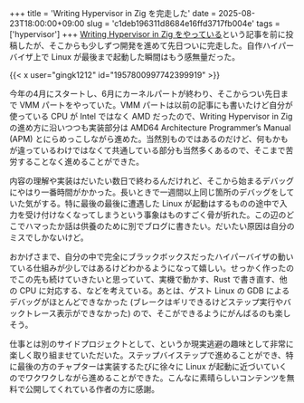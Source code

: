 +++
title = 'Writing Hypervisor in Zig を完走した'
date = 2025-08-23T18:00:00+09:00
slug = 'c1deb196311d8684e16ffd3717fb004e'
tags = ['hypervisor']
+++
[Writing Hypervisor in Zig をやっている](https://gingk1212.github.io/posts/745663b09d76f76e3bc9f422da0f503c/)という記事を前に投稿したが、そこからも少しずつ開発を進めて先日ついに完走した。自作ハイパーバイザ上で Linux が最後まで起動した瞬間はもう感無量だった。

{{< x user="gingk1212" id="1957800997742399919" >}}

今年の4月にスタートし、6月にカーネルパートが終わり、そこからつい先日まで VMM パートをやっていた。VMM パートは以前の記事にも書いたけど自分が使っている CPU が Intel ではなく AMD だったので、Writing Hypervisor in Zig の進め方に沿いつつも実装部分は AMD64 Architecture Programmer’s Manual (APM) とにらめっこしながら進めた。当然別ものではあるのだけど、何もかもが違っているわけではなくて共通している部分も当然多くあるので、そこまで苦労することなく進めることができた。

内容の理解や実装はだいたい数日で終わるんだけれど、そこから始まるデバッグにやはり一番時間がかかった。長いときで一週間以上同じ箇所のデバッグをしていた気がする。特に最後の最後に遭遇した Linux が起動はするものの途中で入力を受け付けなくなってしまうという事象はものすごく骨が折れた。この辺のどこでハマったか話は供養のために別でブログに書きたい。だいたい原因は自分のミスでしかないけど。

おかげさまで、自分の中で完全にブラックボックスだったハイパーバイザの動いている仕組みが少しではあるけどわかるようになって嬉しい。せっかく作ったのでこの先も続けていきたいと思っていて、実機で動かす、Rust で書き直す、他の CPU に対応する、などを考えている。あとは、ゲスト Linux の GDB によるデバッグがほとんどできなかった (ブレークはギリできるけどステップ実行やバックトレース表示ができなかった) ので、そこができるようにがんばるのも楽しそう。

仕事とは別のサイドプロジェクトとして、というか現実逃避の趣味として非常に楽しく取り組ませていただいた。ステップバイステップで進めることができ、特に最後の方のチャプターは実装するたびに徐々に Linux が起動に近づいていくのでワクワクしながら進めることができた。こんなに素晴らしいコンテンツを無料で公開してくれている作者の方に感謝。
